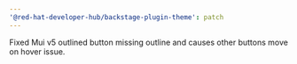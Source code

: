 ```yaml
---
'@red-hat-developer-hub/backstage-plugin-theme': patch
---
```


Fixed Mui v5 outlined button missing outline and causes other buttons move on hover issue.
